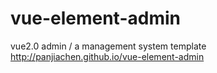 # vue-element-admin
vue2.0 admin / a management system template http://panjiachen.github.io/vue-element-admin
